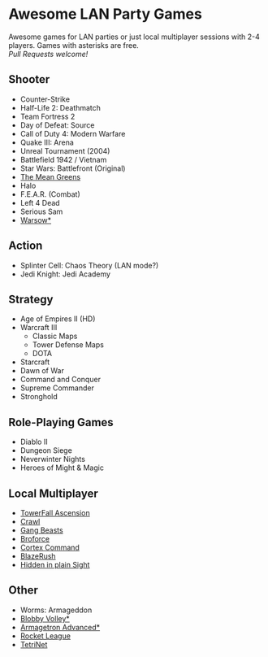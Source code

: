 # Awesome LAN Party Games
Awesome games for LAN parties or just local multiplayer sessions with 2-4 players. Games with asterisks are free.  
*Pull Requests welcome!*

## Shooter
- Counter-Strike
- Half-Life 2: Deathmatch
- Team Fortress 2
- Day of Defeat: Source
- Call of Duty 4: Modern Warfare
- Quake III: Arena
- Unreal Tournament (2004)
- Battlefield 1942 / Vietnam
- Star Wars: Battlefront (Original)
- [The Mean Greens](http://www.themeangreens.com)
- Halo
- F.E.A.R. (Combat)
- Left 4 Dead
- Serious Sam
- [Warsow*](https://www.warsow.gg)

## Action
- Splinter Cell: Chaos Theory (LAN mode?)
- Jedi Knight: Jedi Academy

## Strategy
- Age of Empires II (HD)
- Warcraft III
    - Classic Maps
    - Tower Defense Maps
    - DOTA
- Starcraft
- Dawn of War
- Command and Conquer
- Supreme Commander
- Stronghold

## Role-Playing Games
- Diablo II
- Dungeon Siege
- Neverwinter Nights
- Heroes of Might & Magic

## Local Multiplayer
- [TowerFall Ascension](http://www.towerfall-game.com)
- [Crawl](http://www.powerhoof.com/crawl)
- [Gang Beasts](https://gangbeasts.com)
- [Broforce](http://www.broforcegame.com)
- [Cortex Command](http://www.datarealms.com/games.php)
- [BlazeRush](http://blazerush.com)
- [Hidden in plain Sight](http://store.steampowered.com/app/303590)

## Other
- Worms: Armageddon
- [Blobby Volley*](http://blobby.sourceforge.net)
- [Armagetron Advanced*](http://armagetronad.org)
- [Rocket League](http://rocketleague.psyonix.com)
- [TetriNet](http://tetrinet.info)
